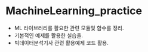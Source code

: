 # MachineLearning_practice
* ML 라이브러리를 활요한 관련 모듈및 함수를 정리.
* 기본적인 예제를 활용한 실습을.
* 빅데이터분석기사 관련 활용예제 코드 활용.
